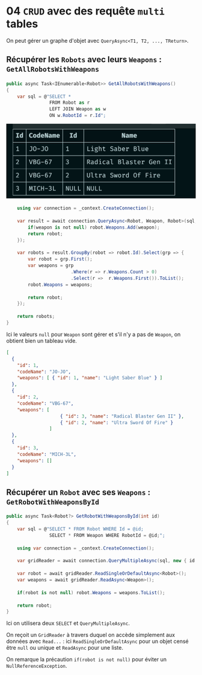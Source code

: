 # 04 `CRUD` avec des requête `multi` tables

On peut gérer un graphe d'objet avec `QueryAsync<T1, T2, ..., TReturn>`.



## Récupérer les `Robots` avec leurs `Weapons` : `GetAllRobotsWithWeapons`

```cs
public async Task<IEnumerable<Robot>> GetAllRobotsWithWeapons()
{
    var sql = @"SELECT * 
                FROM Robot as r
                LEFT JOIN Weapon as w
                ON w.RobotId = r.Id";
```

<img src="assets/result-of-join.png" alt="result-of-join" style="zoom:50%;" />


```cs
    using var connection = _context.CreateConnection();

    var result = await connection.QueryAsync<Robot, Weapon, Robot>(sql, (robot, weapon) => {
        if(weapon is not null) robot.Weapons.Add(weapon);
        return robot;
    });

    var robots = result.GroupBy(robot => robot.Id).Select(grp => {
        var robot = grp.First();
        var weapons = grp
                        .Where(r => r.Weapons.Count > 0)
                        .Select(r =>  r.Weapons.First()).ToList();
        robot.Weapons = weapons;

        return robot;
    });

    return robots;
}
```

Ici le valeurs `null` pour `Weapon` sont gérer et s'il n'y a pas de `Weapon`, on obtient bien un tableau vide.

```json
[
  {
    "id": 1,
    "codeName": "JO-JO",
    "weapons": [ { "id": 1, "name": "Light Saber Blue" } ]
  },
  {
    "id": 2,
    "codeName": "VBG-67",
    "weapons": [ 
        			{ "id": 3, "name": "Radical Blaster Gen II" },
                 	{ "id": 2, "name": "Ultra Sword Of Fire" }
    			]
  },
  {
    "id": 3,
    "codeName": "MICH-3L",
    "weapons": []
  }
]
```



## Récupérer un `Robot` avec ses `Weapons` : `GetRobotWithWeaponsById`

```cs
public async Task<Robot?> GetRobotWithWeaponsById(int id)
{
    var sql = @"SELECT * FROM Robot WHERE Id = @id;
                SELECT * FROM Weapon WHERE RobotId = @id;";

    using var connection = _context.CreateConnection();

    var gridReader = await connection.QueryMultipleAsync(sql, new { id });

    var robot = await gridReader.ReadSingleOrDefaultAsync<Robot>();
    var weapons = await gridReader.ReadAsync<Weapon>();

    if(robot is not null) robot.Weapons = weapons.ToList();

    return robot;
}
```

Ici on utilisera deux `SELECT` et `QueryMultipleAsync`.

On reçoit un `GridReader` à travers duquel on accède simplement aux données avec `Read...` : ici `ReadSingleOrDefaultAsync`  pour un objet censé être `null` ou unique et `ReadAsync` pour une liste.

On remarque la précaution `if(robot is not null)` pour éviter un `NullReferenceException`.
